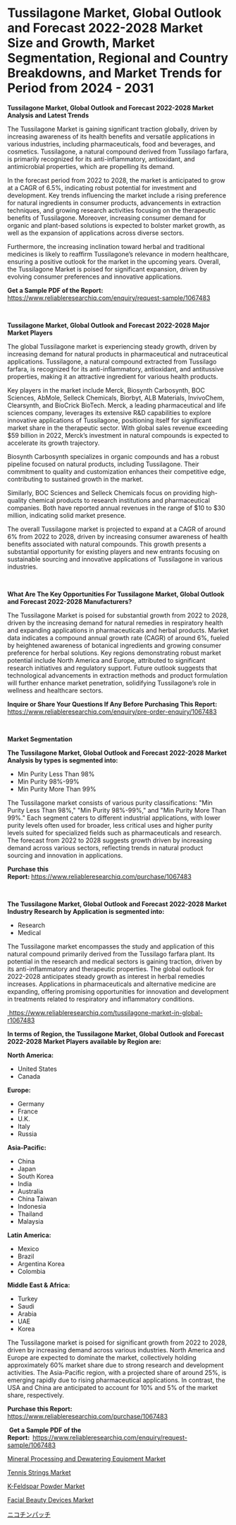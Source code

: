 <p><h1>Tussilagone Market, Global Outlook and Forecast 2022-2028 Market Size and Growth, Market Segmentation, Regional and Country Breakdowns, and Market Trends for Period from 2024 -  2031</h1></p><p><strong>Tussilagone Market, Global Outlook and Forecast 2022-2028 Market Analysis and Latest Trends</strong></p>
<p><p>The Tussilagone Market is gaining significant traction globally, driven by increasing awareness of its health benefits and versatile applications in various industries, including pharmaceuticals, food and beverages, and cosmetics. Tussilagone, a natural compound derived from Tussilago farfara, is primarily recognized for its anti-inflammatory, antioxidant, and antimicrobial properties, which are propelling its demand.</p><p>In the forecast period from 2022 to 2028, the market is anticipated to grow at a CAGR of 6.5%, indicating robust potential for investment and development. Key trends influencing the market include a rising preference for natural ingredients in consumer products, advancements in extraction techniques, and growing research activities focusing on the therapeutic benefits of Tussilagone. Moreover, increasing consumer demand for organic and plant-based solutions is expected to bolster market growth, as well as the expansion of applications across diverse sectors. </p><p>Furthermore, the increasing inclination toward herbal and traditional medicines is likely to reaffirm Tussilagone’s relevance in modern healthcare, ensuring a positive outlook for the market in the upcoming years. Overall, the Tussilagone Market is poised for significant expansion, driven by evolving consumer preferences and innovative applications.</p></p>
<p><strong>Get a Sample PDF of the Report:&nbsp;</strong> <a href="https://www.reliableresearchiq.com/enquiry/request-sample/1067483">https://www.reliableresearchiq.com/enquiry/request-sample/1067483</a></p>
<p>&nbsp;</p>
<p><strong>Tussilagone Market, Global Outlook and Forecast 2022-2028 Major Market Players</strong></p>
<p><p>The global Tussilagone market is experiencing steady growth, driven by increasing demand for natural products in pharmaceutical and nutraceutical applications. Tussilagone, a natural compound extracted from Tussilago farfara, is recognized for its anti-inflammatory, antioxidant, and antitussive properties, making it an attractive ingredient for various health products.</p><p>Key players in the market include Merck, Biosynth Carbosynth, BOC Sciences, AbMole, Selleck Chemicals, Biorbyt, ALB Materials, InvivoChem, Clearsynth, and BioCrick BioTech. Merck, a leading pharmaceutical and life sciences company, leverages its extensive R&D capabilities to explore innovative applications of Tussilagone, positioning itself for significant market share in the therapeutic sector. With global sales revenue exceeding $59 billion in 2022, Merck’s investment in natural compounds is expected to accelerate its growth trajectory.</p><p>Biosynth Carbosynth specializes in organic compounds and has a robust pipeline focused on natural products, including Tussilagone. Their commitment to quality and customization enhances their competitive edge, contributing to sustained growth in the market.</p><p>Similarly, BOC Sciences and Selleck Chemicals focus on providing high-quality chemical products to research institutions and pharmaceutical companies. Both have reported annual revenues in the range of $10 to $30 million, indicating solid market presence. </p><p>The overall Tussilagone market is projected to expand at a CAGR of around 6% from 2022 to 2028, driven by increasing consumer awareness of health benefits associated with natural compounds. This growth presents a substantial opportunity for existing players and new entrants focusing on sustainable sourcing and innovative applications of Tussilagone in various industries.</p></p>
<p>&nbsp;</p>
<p><strong>What Are The Key Opportunities For Tussilagone Market, Global Outlook and Forecast 2022-2028 Manufacturers?</strong></p>
<p><p>The Tussilagone Market is poised for substantial growth from 2022 to 2028, driven by the increasing demand for natural remedies in respiratory health and expanding applications in pharmaceuticals and herbal products. Market data indicates a compound annual growth rate (CAGR) of around 6%, fueled by heightened awareness of botanical ingredients and growing consumer preference for herbal solutions. Key regions demonstrating robust market potential include North America and Europe, attributed to significant research initiatives and regulatory support. Future outlook suggests that technological advancements in extraction methods and product formulation will further enhance market penetration, solidifying Tussilagone’s role in wellness and healthcare sectors.</p></p>
<p><strong>Inquire or Share Your Questions If Any Before Purchasing This Report:</strong> <a href="https://www.reliableresearchiq.com/enquiry/pre-order-enquiry/1067483">https://www.reliableresearchiq.com/enquiry/pre-order-enquiry/1067483</a></p>
<p>&nbsp;</p>
<p><strong>Market Segmentation</strong></p>
<p><strong>The Tussilagone Market, Global Outlook and Forecast 2022-2028 Market Analysis by types is segmented into:</strong></p>
<p><ul><li>Min Purity Less Than 98%</li><li>Min Purity 98%-99%</li><li>Min Purity More Than 99%</li></ul></p>
<p><p>The Tussilagone market consists of various purity classifications: "Min Purity Less Than 98%," "Min Purity 98%-99%," and "Min Purity More Than 99%." Each segment caters to different industrial applications, with lower purity levels often used for broader, less critical uses and higher purity levels suited for specialized fields such as pharmaceuticals and research. The forecast from 2022 to 2028 suggests growth driven by increasing demand across various sectors, reflecting trends in natural product sourcing and innovation in applications.</p></p>
<p><strong>Purchase this Report:&nbsp;</strong><a href="https://www.reliableresearchiq.com/purchase/1067483">https://www.reliableresearchiq.com/purchase/1067483</a></p>
<p>&nbsp;</p>
<p><strong>The Tussilagone Market, Global Outlook and Forecast 2022-2028 Market Industry Research by Application is segmented into:</strong></p>
<p><ul><li>Research</li><li>Medical</li></ul></p>
<p><p>The Tussilagone market encompasses the study and application of this natural compound primarily derived from the Tussilago farfara plant. Its potential in the research and medical sectors is gaining traction, driven by its anti-inflammatory and therapeutic properties. The global outlook for 2022-2028 anticipates steady growth as interest in herbal remedies increases. Applications in pharmaceuticals and alternative medicine are expanding, offering promising opportunities for innovation and development in treatments related to respiratory and inflammatory conditions.</p></p>
<p><a href="https://www.reliableresearchiq.com/tussilagone-market-in-global-r1067483">&nbsp;https://www.reliableresearchiq.com/tussilagone-market-in-global-r1067483</a></p>
<p><strong>In terms of Region, the Tussilagone Market, Global Outlook and Forecast 2022-2028 Market Players available by Region are:</strong></p>
<p>
    <p> <strong> North America: </strong>
        <ul>
            <li>United States</li>
            <li>Canada</li>
        </ul>
        </p> 
    <p> <strong> Europe: </strong>
        <ul>
            <li>Germany</li>
            <li>France</li>
            <li>U.K.</li>
            <li>Italy</li>
            <li>Russia</li>
        </ul>
        </p> 
    <p> <strong> Asia-Pacific: </strong>
        <ul>
            <li>China</li>
            <li>Japan</li>
            <li>South Korea</li>
            <li>India</li>
            <li>Australia</li>
            <li>China Taiwan</li>
            <li>Indonesia</li>
            <li>Thailand</li>
            <li>Malaysia</li>
        </ul>
        </p> 
    <p> <strong> Latin America: </strong>
        <ul>
            <li>Mexico</li>
            <li>Brazil</li>
            <li>Argentina Korea</li>
            <li>Colombia</li>
        </ul>
        </p> 
    <p> <strong> Middle East & Africa: </strong>
        <ul>
            <li>Turkey</li>
            <li>Saudi</li>
            <li>Arabia</li>
            <li>UAE</li>
            <li>Korea</li>
        </ul>
    </p>
    </p>
<p><p>The Tussilagone market is poised for significant growth from 2022 to 2028, driven by increasing demand across various industries. North America and Europe are expected to dominate the market, collectively holding approximately 60% market share due to strong research and development activities. The Asia-Pacific region, with a projected share of around 25%, is emerging rapidly due to rising pharmaceutical applications. In contrast, the USA and China are anticipated to account for 10% and 5% of the market share, respectively.</p></p>
<p><strong>Purchase this Report: </strong><a href="https://www.reliableresearchiq.com/purchase/1067483">https://www.reliableresearchiq.com/purchase/1067483</a></p>
<p>&nbsp;<strong>Get a Sample PDF of the Report:&nbsp;&nbsp;</strong><a href="https://www.reliableresearchiq.com/enquiry/request-sample/1067483">https://www.reliableresearchiq.com/enquiry/request-sample/1067483</a></p>
<p><strong></strong></p>
<p><p><a href="https://issuu.com/reportprime-2/docs/mineral-processing-and-dewatering-e_e49023c802c276">Mineral Processing and Dewatering Equipment Market</a></p><p><a href="https://medium.com/@amandawbrown02/tennis-strings-market-trends-a-detailed-study-of-its-market-segmentation-and-analyzing-the-c3117f88341c">Tennis Strings Market</a></p><p><a href="https://issuu.com/reportprime-2/docs/k-feldspar-powder-market-size-2030._2bc4f020f30d39">K-Feldspar Powder Market</a></p><p><a href="https://medium.com/@amandawbrown02/facial-beauty-devices-market-trends-and-analysis-opportunities-and-challenges-for-future-growth-0b63378fa40d">Facial Beauty Devices Market</a></p><p><a href="https://medium.com/@sheilabruen2023/%E3%83%8B%E3%82%B3%E3%83%81%E3%83%B3%E3%83%91%E3%83%83%E3%83%81%E5%B8%82%E5%A0%B4%E3%81%AE%E6%A6%82%E8%A6%81-2024%E5%B9%B4%E3%81%8B%E3%82%892031%E5%B9%B4%E3%81%BE%E3%81%A7%E3%81%AE%E3%82%B0%E3%83%AD%E3%83%BC%E3%83%90%E3%83%AB%E5%B8%82%E5%A0%B4%E3%81%AE%E5%8B%95%E5%90%91%E3%81%A8%E4%BB%8A%E5%BE%8C%E3%81%AE%E5%B1%95%E6%9C%9B-fd0863e2014f">ニコチンパッチ</a></p></p>